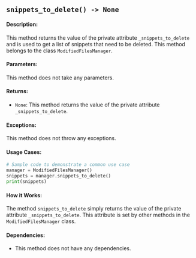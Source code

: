 ## `snippets_to_delete() -> None`

#### Description:
This method returns the value of the private attribute `_snippets_to_delete` and is used to get a list of snippets that need to be deleted. This method belongs to the class `ModifiedFilesManager`.

#### Parameters:
This method does not take any parameters.

#### Returns:
- `None`: This method returns the value of the private attribute `_snippets_to_delete`.

#### Exceptions:
This method does not throw any exceptions.

#### Usage Cases:

```python
# Sample code to demonstrate a common use case
manager = ModifiedFilesManager()
snippets = manager.snippets_to_delete()
print(snippets)
```

#### How it Works:
The method `snippets_to_delete` simply returns the value of the private attribute `_snippets_to_delete`. This attribute is set by other methods in the `ModifiedFilesManager` class. 

#### Dependencies:
- This method does not have any dependencies.